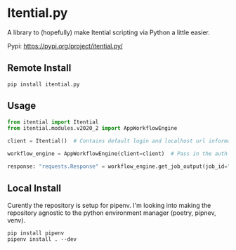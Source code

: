 # Itential.py
A library to (hopefully) make Itential scripting via Python a little easier.

Pypi: https://pypi.org/project/itential.py/

## Remote Install
```text
pip install itential.py
```

## Usage
```python
from itential import Itential
from itential.modules.v2020_2 import AppWorkflowEngine

client = Itential()  # Contains default login and localhost url information

workflow_engine = AppWorkflowEngine(client=client)  # Pass in the auth client

response: "requests.Response" = workflow_engine.get_job_output(job_id="example-job-id")
```

## Local Install
Curently the repository is setup for pipenv. I'm looking into making the repository agnostic to the python environment manager (poetry, pipnev, venv).
```text
pip install pipenv
pipenv install . --dev
```